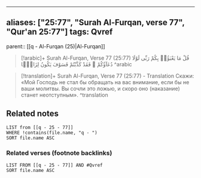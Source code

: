 
---
aliases: ["25:77", "Surah Al-Furqan, verse 77", "Qur'an 25:77"]
tags: Qvref
---

parent:: [[q - Al-Furqan (25)|Al-Furqan]]

> [!arabic]+ Surah Al-Furqan, Verse 77 (25:77)
> <span class="quran-arabic">قُلْ مَا يَعْبَؤُا۟ بِكُمْ رَبِّى لَوْلَا دُعَآؤُكُمْ ۖ فَقَدْ كَذَّبْتُمْ فَسَوْفَ يَكُونُ لِزَامًۢا</span>
^arabic

> [!translation]+ Surah Al-Furqan, Verse 77 (25:77) - Translation
> Скажи: «Мой Господь не стал бы обращать на вас внимание, если бы не ваши молитвы. Вы сочли это ложью, и скоро оно (наказание) станет неотступным».
^translation



## Related notes
```dataview
LIST from [[q - 25 - 77]]
WHERE !contains(file.name, "q - ")
SORT file.name ASC
```

### Related verses (footnote backlinks)
```dataview
LIST FROM [[q - 25 - 77]] AND #Qvref
SORT file.name ASC
```

